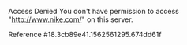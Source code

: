 Access Denied You don't have permission to access "http://www.nike.com/" on this server.

Reference #18.3cb89e41.1562561295.674dd61f